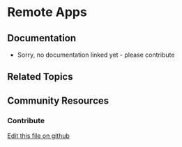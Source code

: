# Remote Apps

## Documentation

* Sorry, no documentation linked yet - please contribute

## Related Topics

## Community Resources

### Contribute

[Edit this file on github](https://github.com/olafk/controlpanel-documentation-docs/blob/master/md/74en/com_liferay_remote_app_admin_web_portlet_RemoteAppAdminPortlet/edit_remote_app_entry.md)
